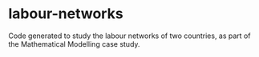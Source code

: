 # labour-networks

Code generated to study the labour networks of two countries, as part of the Mathematical Modelling case study.
